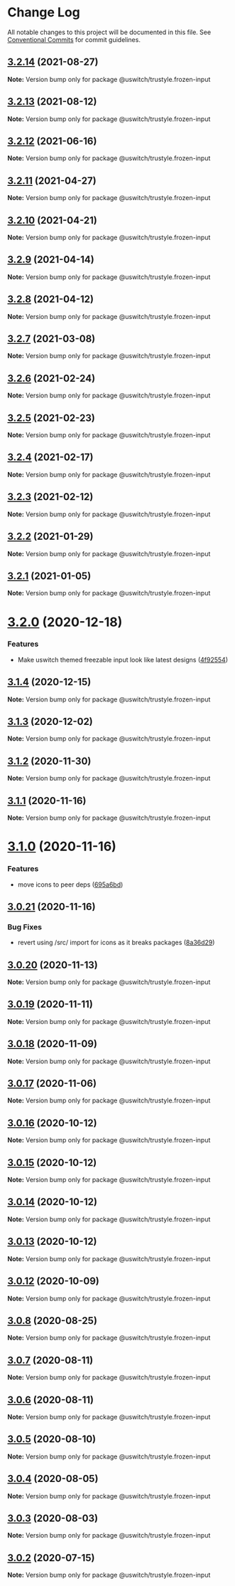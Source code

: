 # Change Log

All notable changes to this project will be documented in this file.
See [Conventional Commits](https://conventionalcommits.org) for commit guidelines.

## [3.2.14](https://github.com/uswitch/trustyle/compare/@uswitch/trustyle.frozen-input@3.2.13...@uswitch/trustyle.frozen-input@3.2.14) (2021-08-27)

**Note:** Version bump only for package @uswitch/trustyle.frozen-input





## [3.2.13](https://github.com/uswitch/trustyle/compare/@uswitch/trustyle.frozen-input@3.2.12...@uswitch/trustyle.frozen-input@3.2.13) (2021-08-12)

**Note:** Version bump only for package @uswitch/trustyle.frozen-input





## [3.2.12](https://github.com/uswitch/trustyle/compare/@uswitch/trustyle.frozen-input@3.2.11...@uswitch/trustyle.frozen-input@3.2.12) (2021-06-16)

**Note:** Version bump only for package @uswitch/trustyle.frozen-input





## [3.2.11](https://github.com/uswitch/trustyle/compare/@uswitch/trustyle.frozen-input@3.2.10...@uswitch/trustyle.frozen-input@3.2.11) (2021-04-27)

**Note:** Version bump only for package @uswitch/trustyle.frozen-input





## [3.2.10](https://github.com/uswitch/trustyle/compare/@uswitch/trustyle.frozen-input@3.2.9...@uswitch/trustyle.frozen-input@3.2.10) (2021-04-21)

**Note:** Version bump only for package @uswitch/trustyle.frozen-input





## [3.2.9](https://github.com/uswitch/trustyle/compare/@uswitch/trustyle.frozen-input@3.2.8...@uswitch/trustyle.frozen-input@3.2.9) (2021-04-14)

**Note:** Version bump only for package @uswitch/trustyle.frozen-input





## [3.2.8](https://github.com/uswitch/trustyle/compare/@uswitch/trustyle.frozen-input@3.2.7...@uswitch/trustyle.frozen-input@3.2.8) (2021-04-12)

**Note:** Version bump only for package @uswitch/trustyle.frozen-input





## [3.2.7](https://github.com/uswitch/trustyle/compare/@uswitch/trustyle.frozen-input@3.2.6...@uswitch/trustyle.frozen-input@3.2.7) (2021-03-08)

**Note:** Version bump only for package @uswitch/trustyle.frozen-input





## [3.2.6](https://github.com/uswitch/trustyle/compare/@uswitch/trustyle.frozen-input@3.2.4...@uswitch/trustyle.frozen-input@3.2.6) (2021-02-24)

**Note:** Version bump only for package @uswitch/trustyle.frozen-input






## [3.2.5](https://github.com/uswitch/trustyle/compare/@uswitch/trustyle.frozen-input@3.2.4...@uswitch/trustyle.frozen-input@3.2.5) (2021-02-23)

**Note:** Version bump only for package @uswitch/trustyle.frozen-input





## [3.2.4](https://github.com/uswitch/trustyle/compare/@uswitch/trustyle.frozen-input@3.2.3...@uswitch/trustyle.frozen-input@3.2.4) (2021-02-17)

**Note:** Version bump only for package @uswitch/trustyle.frozen-input





## [3.2.3](https://github.com/uswitch/trustyle/compare/@uswitch/trustyle.frozen-input@3.2.2...@uswitch/trustyle.frozen-input@3.2.3) (2021-02-12)

**Note:** Version bump only for package @uswitch/trustyle.frozen-input





## [3.2.2](https://github.com/uswitch/trustyle/compare/@uswitch/trustyle.frozen-input@3.2.1...@uswitch/trustyle.frozen-input@3.2.2) (2021-01-29)

**Note:** Version bump only for package @uswitch/trustyle.frozen-input





## [3.2.1](https://github.com/uswitch/trustyle/compare/@uswitch/trustyle.frozen-input@3.2.0...@uswitch/trustyle.frozen-input@3.2.1) (2021-01-05)

**Note:** Version bump only for package @uswitch/trustyle.frozen-input





# [3.2.0](https://github.com/uswitch/trustyle/compare/@uswitch/trustyle.frozen-input@3.1.4...@uswitch/trustyle.frozen-input@3.2.0) (2020-12-18)


### Features

* Make uswitch themed freezable input look like latest designs ([4f92554](https://github.com/uswitch/trustyle/commit/4f92554))





## [3.1.4](https://github.com/uswitch/trustyle/compare/@uswitch/trustyle.frozen-input@3.1.3...@uswitch/trustyle.frozen-input@3.1.4) (2020-12-15)

**Note:** Version bump only for package @uswitch/trustyle.frozen-input





## [3.1.3](https://github.com/uswitch/trustyle/compare/@uswitch/trustyle.frozen-input@3.1.2...@uswitch/trustyle.frozen-input@3.1.3) (2020-12-02)

**Note:** Version bump only for package @uswitch/trustyle.frozen-input





## [3.1.2](https://github.com/uswitch/trustyle/compare/@uswitch/trustyle.frozen-input@3.1.1...@uswitch/trustyle.frozen-input@3.1.2) (2020-11-30)

**Note:** Version bump only for package @uswitch/trustyle.frozen-input






## [3.1.1](https://github.com/uswitch/trustyle/compare/@uswitch/trustyle.frozen-input@3.1.0...@uswitch/trustyle.frozen-input@3.1.1) (2020-11-16)

**Note:** Version bump only for package @uswitch/trustyle.frozen-input





# [3.1.0](https://github.com/uswitch/trustyle/compare/@uswitch/trustyle.frozen-input@3.0.21...@uswitch/trustyle.frozen-input@3.1.0) (2020-11-16)


### Features

* move icons to peer deps ([695a6bd](https://github.com/uswitch/trustyle/commit/695a6bd))





## [3.0.21](https://github.com/uswitch/trustyle/compare/@uswitch/trustyle.frozen-input@3.0.20...@uswitch/trustyle.frozen-input@3.0.21) (2020-11-16)


### Bug Fixes

* revert using /src/ import for icons as it breaks packages ([8a36d29](https://github.com/uswitch/trustyle/commit/8a36d29))





## [3.0.20](https://github.com/uswitch/trustyle/compare/@uswitch/trustyle.frozen-input@3.0.19...@uswitch/trustyle.frozen-input@3.0.20) (2020-11-13)

**Note:** Version bump only for package @uswitch/trustyle.frozen-input





## [3.0.19](https://github.com/uswitch/trustyle/compare/@uswitch/trustyle.frozen-input@3.0.18...@uswitch/trustyle.frozen-input@3.0.19) (2020-11-11)

**Note:** Version bump only for package @uswitch/trustyle.frozen-input





## [3.0.18](https://github.com/uswitch/trustyle/compare/@uswitch/trustyle.frozen-input@3.0.17...@uswitch/trustyle.frozen-input@3.0.18) (2020-11-09)

**Note:** Version bump only for package @uswitch/trustyle.frozen-input





## [3.0.17](https://github.com/uswitch/trustyle/compare/@uswitch/trustyle.frozen-input@3.0.16...@uswitch/trustyle.frozen-input@3.0.17) (2020-11-06)

**Note:** Version bump only for package @uswitch/trustyle.frozen-input





## [3.0.16](https://github.com/uswitch/trustyle/compare/@uswitch/trustyle.frozen-input@3.0.14...@uswitch/trustyle.frozen-input@3.0.16) (2020-10-12)

**Note:** Version bump only for package @uswitch/trustyle.frozen-input





## [3.0.15](https://github.com/uswitch/trustyle/compare/@uswitch/trustyle.frozen-input@3.0.14...@uswitch/trustyle.frozen-input@3.0.15) (2020-10-12)

**Note:** Version bump only for package @uswitch/trustyle.frozen-input





## [3.0.14](https://github.com/uswitch/trustyle/compare/@uswitch/trustyle.frozen-input@3.0.12...@uswitch/trustyle.frozen-input@3.0.14) (2020-10-12)

**Note:** Version bump only for package @uswitch/trustyle.frozen-input





## [3.0.13](https://github.com/uswitch/trustyle/compare/@uswitch/trustyle.frozen-input@3.0.12...@uswitch/trustyle.frozen-input@3.0.13) (2020-10-12)

**Note:** Version bump only for package @uswitch/trustyle.frozen-input





## [3.0.12](https://github.com/uswitch/trustyle/compare/@uswitch/trustyle.frozen-input@3.0.11...@uswitch/trustyle.frozen-input@3.0.12) (2020-10-09)

**Note:** Version bump only for package @uswitch/trustyle.frozen-input






## [3.0.8](https://github.com/uswitch/trustyle/compare/@uswitch/trustyle.frozen-input@3.0.7...@uswitch/trustyle.frozen-input@3.0.8) (2020-08-25)

**Note:** Version bump only for package @uswitch/trustyle.frozen-input





## [3.0.7](https://github.com/uswitch/trustyle/compare/@uswitch/trustyle.frozen-input@3.0.6...@uswitch/trustyle.frozen-input@3.0.7) (2020-08-11)

**Note:** Version bump only for package @uswitch/trustyle.frozen-input





## [3.0.6](https://github.com/uswitch/trustyle/compare/@uswitch/trustyle.frozen-input@3.0.5...@uswitch/trustyle.frozen-input@3.0.6) (2020-08-11)

**Note:** Version bump only for package @uswitch/trustyle.frozen-input





## [3.0.5](https://github.com/uswitch/trustyle/compare/@uswitch/trustyle.frozen-input@3.0.2...@uswitch/trustyle.frozen-input@3.0.5) (2020-08-10)

**Note:** Version bump only for package @uswitch/trustyle.frozen-input





## [3.0.4](https://github.com/uswitch/trustyle/compare/@uswitch/trustyle.frozen-input@3.0.2...@uswitch/trustyle.frozen-input@3.0.4) (2020-08-05)

**Note:** Version bump only for package @uswitch/trustyle.frozen-input





## [3.0.3](https://github.com/uswitch/trustyle/compare/@uswitch/trustyle.frozen-input@3.0.2...@uswitch/trustyle.frozen-input@3.0.3) (2020-08-03)

**Note:** Version bump only for package @uswitch/trustyle.frozen-input





## [3.0.2](https://github.com/uswitch/trustyle/compare/@uswitch/trustyle.frozen-input@3.0.1...@uswitch/trustyle.frozen-input@3.0.2) (2020-07-15)

**Note:** Version bump only for package @uswitch/trustyle.frozen-input
